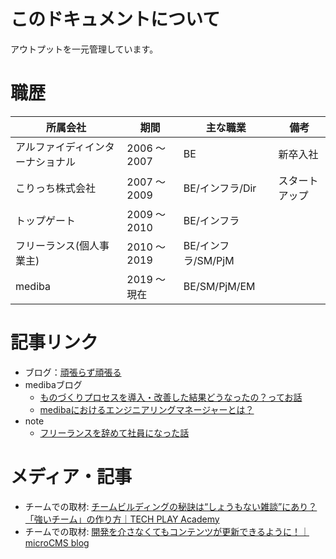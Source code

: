 # このドキュメントについて

アウトプットを一元管理しています。


# 職歴

|所属会社|期間|主な職業|備考|
| ---- | ---- | ---- | ---- | 
|アルファイディインターナショナル| 2006 〜2007 | BE | 新卒入社 | 
|こりっち株式会社| 2007 〜2009 | BE/インフラ/Dir | スタートアップ 
|トップゲート| 2009 〜2010 | BE/インフラ |  | 
|フリーランス(個人事業主)| 2010 〜2019 | BE/インフラ/SM/PjM |  | 
|mediba| 2019 〜 現在 | BE/SM/PjM/EM | |

# 記事リンク
- ブログ：[頑張らず頑張る](https://primunu.hatenablog.com/)
- medibaブログ
    - [ものづくりプロセスを導入・改善した結果どうなったの？ってお話](https://ceblog.mediba.jp/post/612884202145398784/%E3%82%82%E3%81%AE%E3%81%A5%E3%81%8F%E3%82%8A%E3%83%97%E3%83%AD%E3%82%BB%E3%82%B9%E3%82%92%E5%B0%8E%E5%85%A5%E6%94%B9%E5%96%84%E3%81%97%E3%81%9F%E7%B5%90%E6%9E%9C%E3%81%A9%E3%81%86%E3%81%AA%E3%81%A3%E3%81%9F%E3%81%AE%E3%81%A3%E3%81%A6%E3%81%8A%E8%A9%B1)
    - [medibaにおけるエンジニアリングマネージャーとは？](https://ceblog.mediba.jp/post/646047923997720576/mediba%E3%81%AB%E3%81%8A%E3%81%91%E3%82%8B%E3%82%A8%E3%83%B3%E3%82%B8%E3%83%8B%E3%82%A2%E3%83%AA%E3%83%B3%E3%82%B0%E3%83%9E%E3%83%8D%E3%83%BC%E3%82%B8%E3%83%A3%E3%83%BC%E3%81%A8%E3%81%AF)
- note
    - [フリーランスを辞めて社員になった話](https://note.com/primunu/n/nb3cc7535ab06)

# メディア・記事

- チームでの取材: [チームビルディングの秘訣は“しょうもない雑談”にあり？「強いチーム」の作り方｜TECH PLAY Academy](https://note.com/techplayacademy/n/nee9351590a98)
- チームでの取材: [開発を介さなくてもコンテンツが更新できるように！｜microCMS blog](https://blog.microcms.io/usecase-mediba/)
